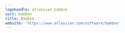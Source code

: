 ```yaml
---
logohandle: atlassian_bamboo
sort: bamboo
title: Bamboo
website: 'https://www.atlassian.com/software/bamboo'
---
```

